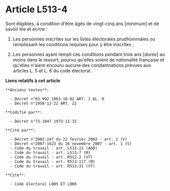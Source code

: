 # Article L513-4

Sont éligibles, à condition d'être âgés de vingt-cinq ans [*minimum*] et de savoir lire et écrire :

1. Les personnes inscrites sur les listes électorales prudhommales ou remplissant les conditions requises pour y être
inscrites ;

2. Les personnes ayant rempli ces conditions pendant trois ans [*durée*] au moins dans le ressort, pourvu qu'elles soient de
nationalité française et qu'elles n'aient encouru aucune des condamnations prévues aux articles L. 5 et L. 6 du code
électoral.

**Liens relatifs à cet article**

	**Anciens textes**:

	  - Décret n°63-992 1963-10-02 ART. 1 AL. 6
	  - Décret n°1958-12-22 ART. 22

	**Codifié par**:

	  - Décret n°73-1047 1973-11-15

	**Cité par**:

	  - Décret n°2002-247 du 22 février 2002 - art. 1 (V)
	  - Décret n°2007-1623 du 16 novembre 2007 - art. 1 (V)
	  - Code du travail - art. L512-13 (AbD)
	  - Code du travail - art. L513-7 (M)
	  - Code du travail - art. R512-2 (VT)
	  - Code du travail - art. R513-117 (M)
	  - Code du travail - art. R513-31 (VT)

	**Cite**:

	  - Code électoral L005 ET L006
